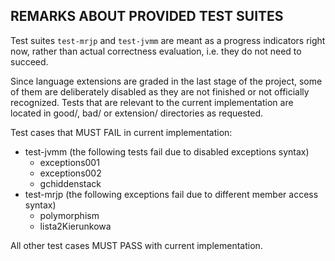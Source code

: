 REMARKS ABOUT PROVIDED TEST SUITES
----------------------------------
Test suites `test-mrjp` and `test-jvmm` are meant as a progress indicators right now, rather than
actual correctness evaluation, i.e. they do not need to succeed.

Since language extensions are graded in the last stage of the project, some of them are deliberately
disabled as they are not finished or not officially recognized.
Tests that are relevant to the current implementation are located in good/, bad/ or extension/
directories as requested.

Test cases that MUST FAIL in current implementation:
+ test-jvmm (the following tests fail due to disabled exceptions syntax)
  - exceptions001
  - exceptions002
  - gchiddenstack
+ test-mrjp (the following exceptions fail due to different member access syntax)
  - polymorphism
  - lista2Kierunkowa

All other test cases MUST PASS with current implementation.

